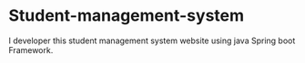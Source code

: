 # Student-management-system
I developer this student management system website using java  Spring boot Framework.
